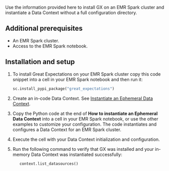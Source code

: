 Use the information provided here to install GX on an EMR Spark cluster and instantiate a Data Context without a full configuration directory.

## Additional prerequisites

- An EMR Spark cluster.
- Access to the EMR Spark notebook.

## Installation and setup

1. To install Great Expectations on your EMR Spark cluster copy this code snippet into a cell in your EMR Spark notebook and then run it:

   ```python title="Python"
   sc.install_pypi_package("great_expectations")
   ```

2. Create an in-code Data Context. See [Instantiate an Ephemeral Data Context](/core/installation_and_setup/manage_data_contexts.md?context-type=ephemeral#initialize-a-new-data-context).

3. Copy the Python code at the end of **How to instantiate an Ephemeral Data Context** into a cell in your EMR Spark notebook, or use the other examples to customize your configuration. The code instantiates and configures a Data Context for an EMR Spark cluster.

4. Execute the cell with your Data Context initialization and configuration.

5. Run the following command to verify that GX was installed and your in-memory Data Context was instantiated successfully:

   ```python title="Python"
      context.list_datasources()
   ```